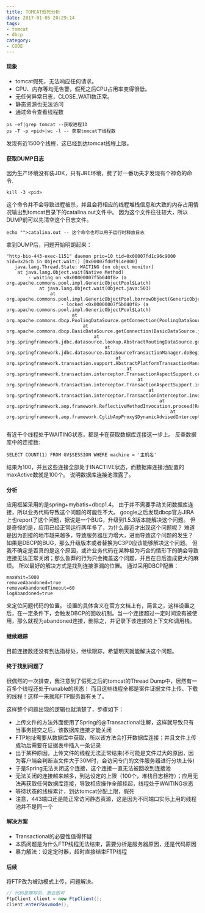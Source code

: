 ```yaml
---
title: TOMCAT假死分析
date: 2017-01-05 20:29:14
tags:
- tomcat
- dbcp
category:
- CODE
---
```

#### 现象
+ tomcat假死，无法响应任何请求。
+ CPU、内存等均无告警，假死之后CPU占用率变得很低。
+ 无任何异常日志，CLOSE_WATI数正常。
+ 静态资源也无法访问
+ 通过命令查看线程数

```
ps -ef|grep tomcat --获取进程ID
ps -T -p <pid>|wc -l -- 获取tomcat下线程数
```

发现有近1500个线程，这已经到达tomcat线程上限。

#### 获取DUMP日志
因为生产环境没有装JDK，只有JRE环境，费了好一番功夫才发现有个神奇的命令.

```
kill -3 <pid>
```

这个命令并不会导致进程被杀，并且会将相应的线程堆栈信息和大致的内存占用情况输出到tomcat目录下的catalina.out文件中。
因为这个文件往往较大，所以DUMP前可以先清空这个日志文件。

```
echo "">catalina.out -- 这个命令也可以用于运行时释放日志
```

拿到DUMP后，问题开始明朗起来：

```
"http-bio-443-exec-1151" daemon prio=10 tid=0x00007fd1c96c9000 nid=0x26cb in Object.wait() [0x00007fd0f914e000]
   java.lang.Thread.State: WAITING (on object monitor)
    at java.lang.Object.wait(Native Method)
        - waiting on <0x00000007f5b040f8> (a org.apache.commons.pool.impl.GenericObjectPool$Latch)
            at java.lang.Object.wait(Object.java:503)
                at org.apache.commons.pool.impl.GenericObjectPool.borrowObject(GenericObjectPool.java:1118)
                    - locked <0x00000007f5b040f8> (a org.apache.commons.pool.impl.GenericObjectPool$Latch)
                        at org.apache.commons.dbcp.PoolingDataSource.getConnection(PoolingDataSource.java:106)
                            at org.apache.commons.dbcp.BasicDataSource.getConnection(BasicDataSource.java:1044)
                                at org.springframework.jdbc.datasource.lookup.AbstractRoutingDataSource.getConnection(AbstractRoutingDataSource.java:164)
                                    at org.springframework.jdbc.datasource.DataSourceTransactionManager.doBegin(DataSourceTransactionManager.java:205)
                                        at org.springframework.transaction.support.AbstractPlatformTransactionManager.getTransaction(AbstractPlatformTransactionManager.java:373)
                                            at org.springframework.transaction.interceptor.TransactionAspectSupport.createTransactionIfNecessary(TransactionAspectSupport.java:420)
                                                at org.springframework.transaction.interceptor.TransactionAspectSupport.invokeWithinTransaction(TransactionAspectSupport.java:257)
                                                    at org.springframework.transaction.interceptor.TransactionInterceptor.invoke(TransactionInterceptor.java:95)
                                                        at org.springframework.aop.framework.ReflectiveMethodInvocation.proceed(ReflectiveMethodInvocation.java:179)
                                                            at org.springframework.aop.framework.CglibAopProxy$DynamicAdvisedInterceptor.intercept(CglibAopProxy.java:646)


```

有近千个线程处于WAITING状态，都是卡在获取数据库连接这一步上。
反查数据库中的连接数:

```
SELECT COUNT(1) FROM GV$SESSION WHERE machine = '主机名'
```

结果为100，并且这些连接全部处于INACTIVE状态，而数据库连接池配置的maxActive数就是100个。
说明数据库连接池泄露了。

#### 分析
应用框架采用的是spring+mybatis+dbcp1.4。
由于并不需要手动关闭数据库连接，所以业务代码导致这个问题的可能性不大。
google之后发现dbcp官方JIRA上也report了这个问题，据说是一个BUG，升级到1.5.3版本能解决这个问题。
但是奇怪的是，应用已经正常运行两年多了，为什么最近才出现这个问题呢？
难道是因为割接的地市越来越多，导致服务器压力增大，进而导致这个问题的发生？
如果是DBCP的BUG，那么升级版本或者替换为C3P0应该能够解决这个问题。
但我不确定是否真的是这个原因，或许业务代码在某种极为巧合的情形下的确会导致连接无法正常关闭；那么鲁莽的行为只会掩盖这个问题，并且在日后造成更大的麻烦。
所以最好的解决方式是找到连接泄漏的位置。
通过采用DBCP配置：

```
maxWait=5000
removeAbandoned=true
removeAbandonedTimeout=60
logAbandoned=true
```

来定位问题代码的位置。
设置的具体含义在官方文档上有，简言之，这样设置之后，在一定条件下，会触发DBCP的回收机制。当一个连接超过一定时间没有被使用，那么就视为abandoned连接，删除之，并记录下该连接的上下文和调用栈。

#### 继续跟踪
目前连接数还没有到达指标处，继续跟踪，希望明天就能解决这个问题。

#### 终于找到问题了

很偶然的一次排查，我注意到了假死之后的tomcat的Thread Dump中，居然有一百多个线程还处于runable的状态！
而且这些线程全都是案件证据文件上传、下载的线程！这样一来就和FTP服务器有关了。

这样整个问题出现的逻辑也就清楚了，步骤如下：
+ 上传文件的方法外面使用了Spring的@Transactional注解，这样就导致只有当事务提交之后，该数据库连接才能关闭
+ FTP地址需要从数据库中获取，所以该方法会打开数据库连接；并且文件上传成功后需要在证据表中插入一条记录
+ 出于某种原因，上传文件的线程无法正常结束(不可能是文件过大的原因，因为客户端会判断当文件大于30M时，会访问专门的文件服务器进行分块上传)
+ 于是Spring无法关闭这个连接，这个连接一直无法被回收到连接池
+ 无法关闭的连接越来越多，到达设定的上限（100个，堆栈日志相符）；应用无法再获取任何数据库连接，导致相应操作全部挂起，线程处于WAITING状态
+ 等待状态的线程累计，到达tomcat分配上限，假死
+ 注意，443端口还是能正常访问静态资源，这是因为不同端口实际上用的线程池并不是同一个

#### 解决方案

+ Transactional的必要性值得怀疑
+ 本质问题是为什么FTP线程无法结束，需要分析是服务器原因，还是代码原因
+ 暴力解法：设定定时器，超时直接结束FTP线程

#### 后续

将FTP改为被动模式上传，问题解决。

```java
// 代码是瞎写的，意会即可
FtpClient client = new FtpClient();
client.enterPasvmode();
```

